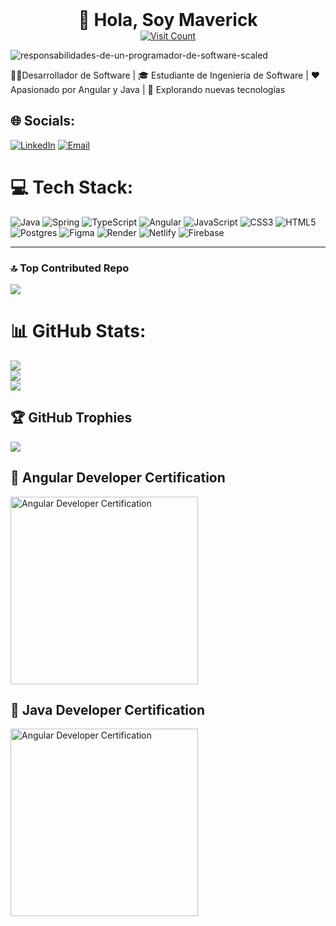 <div align="center">
  <h1 style="margin: 0;">💫 Hola, Soy Maverick</h1>
  <a href="https://visitcount.itsvg.in" target="_blank" align="center">
    <img src="https://visitcount.itsvg.in/api?id=Maverickto11&icon=6&color=0" alt="Visit Count">
  </a>
</div>

![responsabilidades-de-un-programador-de-software-scaled](https://github.com/user-attachments/assets/447131c2-176d-4b09-9687-2b04b2eb3968)


👨‍💻Desarrollador de Software | 🎓 Estudiante de Ingeniería de Software | ❤️ Apasionado por Angular y Java | 🌟 Explorando nuevas tecnologías  


## 🌐 Socials:
[![LinkedIn](https://img.shields.io/badge/LinkedIn-%230077B5.svg?logo=linkedin&logoColor=white)](https://linkedin.com/in/www.linkedin.com/in/maverick-cordova)
[![Email](https://img.shields.io/badge/Email-%23E91E63.svg?logo=gmail&logoColor=white)](mailto:maverickcordova21@gmail.com)

# 💻 Tech Stack:
![Java](https://img.shields.io/badge/java-%23ED8B00.svg?style=flat&logo=openjdk&logoColor=white) ![Spring](https://img.shields.io/badge/spring-%236DB33F.svg?style=flat&logo=spring&logoColor=white) ![TypeScript](https://img.shields.io/badge/typescript-%23007ACC.svg?style=flat&logo=typescript&logoColor=white) ![Angular](https://img.shields.io/badge/angular-%23DD0031.svg?style=flat&logo=angular&logoColor=white) ![JavaScript](https://img.shields.io/badge/javascript-%23323330.svg?style=flat&logo=javascript&logoColor=%23F7DF1E) ![CSS3](https://img.shields.io/badge/css3-%231572B6.svg?style=flat&logo=css3&logoColor=white) ![HTML5](https://img.shields.io/badge/html5-%23E34F26.svg?style=flat&logo=html5&logoColor=white) ![Postgres](https://img.shields.io/badge/postgres-%23316192.svg?style=flat&logo=postgresql&logoColor=white) ![Figma](https://img.shields.io/badge/figma-%23F24E1E.svg?style=flat&logo=figma&logoColor=white) ![Render](https://img.shields.io/badge/Render-%46E3B7.svg?style=flat&logo=render&logoColor=white) ![Netlify](https://img.shields.io/badge/netlify-%23000000.svg?style=flat&logo=netlify&logoColor=#00C7B7) ![Firebase](https://img.shields.io/badge/firebase-%23039BE5.svg?style=flat&logo=firebase) 

---
### 🔝 Top Contributed Repo
![](https://github-contributor-stats.vercel.app/api?username=Maverickto11&limit=5&theme=radical&combine_all_yearly_contributions=true)


# 📊 GitHub Stats:
![](https://github-readme-stats.vercel.app/api?username=Maverickto11&theme=radical&hide_border=false&include_all_commits=false&count_private=false)<br/>
![](https://github-readme-streak-stats.herokuapp.com/?user=Maverickto11&theme=radical&hide_border=false)<br/>
![](https://github-readme-stats.vercel.app/api/top-langs/?username=Maverickto11&theme=radical&hide_border=false&include_all_commits=false&count_private=false&layout=compact)

## 🏆 GitHub Trophies
![](https://github-profile-trophy.vercel.app/?username=Maverickto11&theme=radical&no-frame=false&no-bg=false&margin-w=4)

## 🌟 Angular Developer Certification

<a href="https://www.sololearn.com/certificates/CC-N7S0SK8K" target="_blank">
  <img src="https://github.com/user-attachments/assets/2f6f4c21-f84d-4896-9388-4192969d421d" alt="Angular Developer Certification" width="300" style="max-width: 100%; height: auto;">
</a>

## 🌟 Java Developer Certification

<a href="https://www.sololearn.com/certificates/CC-TUH79JOI" target="_blank">
  <img src="https://github.com/user-attachments/assets/84b746b0-db5c-4fbd-87b8-1440c3356f42" alt="Angular Developer Certification" width="300" style="max-width: 100%; height: auto;">
</a>

<!-- Proudly created with GPRM ( https://gprm.itsvg.in ) -->
